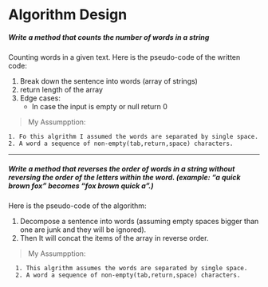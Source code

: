 # Algorithm Design # 

##### Write a method that counts the number of words in a string #####    

Counting words in a given text. Here is the pseudo-code of the written code:
1. Break down the sentence into words (array of strings)
2. return length of the array
3. Edge cases:
    - In case the input is empty or null return 0
 > My Assumpption:
 
    1. Fo this algrithm I assumed the words are separated by single space.
    2. A word a sequence of non-empty(tab,return,space) characters.

------ 

##### Write a method that reverses the order of words in a string without reversing the order of the letters within the word. (example: “a quick brown fox” becomes “fox brown quick a”.) ##### 
 Here is the pseudo-code of the algorithm:
1. Decompose a sentence into words (assuming empty spaces bigger than one are junk and they will be ignored). 
2. Then It will concat the items of the array in reverse order.
 
 >My Assumpption:
     
      1. This algrithm assumes the words are separated by single space.
      2. A word a sequence of non-empty(tab,return,space) characters.
